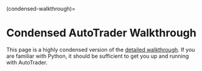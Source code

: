(condensed-walkthrough)=
# Condensed AutoTrader Walkthrough
This page is a highly condensed version of the [detailed walkthrough](walkthrough). If you are 
familiar with Python, it should be sufficient to get you up and running with AutoTrader.







